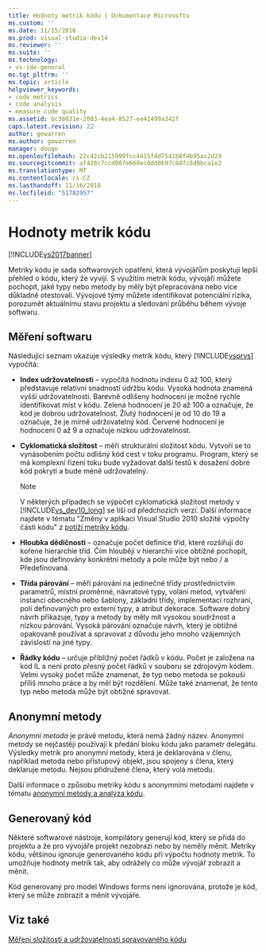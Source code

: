 ```yaml
---
title: Hodnoty metrik kódu | Dokumentace Microsoftu
ms.custom: ''
ms.date: 11/15/2016
ms.prod: visual-studio-dev14
ms.reviewer: ''
ms.suite: ''
ms.technology:
- vs-ide-general
ms.tgt_pltfrm: ''
ms.topic: article
helpviewer_keywords:
- code metrics
- code analysis
- measure code quality
ms.assetid: bc38831e-2083-4ea4-8527-ee41499a342f
caps.latest.revision: 22
author: gewarren
ms.author: gewarren
manager: douge
ms.openlocfilehash: 22c42cb215999fcc4415f4d7541b8f4b95ac2d29
ms.sourcegitcommit: af428c7ccd007e668ec0dd8697c88fc5d8bca1e2
ms.translationtype: MT
ms.contentlocale: cs-CZ
ms.lasthandoff: 11/16/2018
ms.locfileid: "51782957"
---
```

# <a name="code-metrics-values"></a>Hodnoty metrik kódu
[!INCLUDE[vs2017banner](../includes/vs2017banner.md)]

Metriky kódu je sada softwarových opatření, která vývojářům poskytují lepší přehled o kódu, který že vyvíjí. S využitím metrik kódu, vývojáři můžete pochopit, jaké typy nebo metody by měly být přepracována nebo více důkladně otestovali. Vývojové týmy můžete identifikovat potenciální rizika, porozumět aktuálnímu stavu projektu a sledování průběhu během vývoje softwaru.  
  
## <a name="software-measurements"></a>Měření softwaru  
 Následující seznam ukazuje výsledky metrik kódu, který [!INCLUDE[vsprvs](../includes/vsprvs-md.md)] vypočítá:  
  
-   **Index udržovatelnosti** – vypočítá hodnotu indexu 0 až 100, který představuje relativní snadností údržbu kódu. Vysoká hodnota znamená vyšší udržovatelnosti. Barevně odlišeny hodnocení je možné rychle identifikovat míst v kódu. Zelená hodnocení je 20 až 100 a označuje, že kód je dobrou udržovatelnost. Žlutý hodnocení je od 10 do 19 a označuje, že je mírně udržovatelný kód. Červené hodnocení je hodnocení 0 až 9 a označuje nízkou udržovatelnost.  
  
-   **Cyklomatická složitost** – měří strukturální složitost kódu. Vytvoří se to vynásobením počtu odlišný kód cest v toku programu. Program, který se má komplexní řízení toku bude vyžadovat další testů k dosažení dobré kód pokrytí a bude méně udržovatelný.  
  
    > [!NOTE]
    >  V některých případech se výpočet cyklomatická složitost metody v [!INCLUDE[vs_dev10_long](../includes/vs-dev10-long-md.md)] se liší od předchozích verzí. Další informace najdete v tématu "Změny v aplikaci Visual Studio 2010 složité výpočty části kódu" z [potíží metriky kódu](../code-quality/troubleshooting-code-metrics-issues.md).  
  
-   **Hloubka dědičnosti** – označuje počet definice tříd, které rozšiřují do kořene hierarchie tříd. Čím hlouběji v hierarchii více obtížné pochopit, kde jsou definovány konkrétní metody a pole může být nebo / a Předefinovaná.  
  
-   **Třída párování** – měří párování na jedinečné třídy prostřednictvím parametrů, místní proměnné, návratové typy, volání metod, vytváření instancí obecného nebo šablony, základní třídy, implementací rozhraní, polí definovaných pro externí typy, a atribut dekorace. Software dobrý návrh přikazuje, typy a metody by měly mít vysokou soudržnost a nízkou párování. Vysoká párování označuje návrh, který je obtížné opakovaně používat a spravovat z důvodu jeho mnoho vzájemných závislostí na jiné typy.  
  
-   **Řádky kódu** – určuje přibližný počet řádků v kódu. Počet je založena na kód IL a není proto přesný počet řádků v souboru se zdrojovým kódem. Velmi vysoký počet může znamenat, že typ nebo metoda se pokouší příliš mnoho práce a by měl být rozdělení. Může také znamenat, že tento typ nebo metoda může být obtížné spravovat.  
  
## <a name="anonymous-methods"></a>Anonymní metody  
 *Anonymní metoda* je právě metodu, která nemá žádný název. Anonymní metody se nejčastěji používají k předání bloku kódu jako parametr delegátu. Výsledky metrik pro anonymní metody, která je deklarována v členu, například metoda nebo přístupový objekt, jsou spojeny s člena, který deklaruje metodu. Nejsou přidružené člena, který volá metodu.  
  
 Další informace o způsobu metriky kódu s anonymními metodami najdete v tématu [anonymní metody a analýza kódu](../code-quality/anonymous-methods-and-code-analysis.md).  
  
## <a name="generated-code"></a>Generovaný kód  
 Některé softwarové nástroje, kompilátory generují kód, který se přidá do projektu a že pro vývojáře projekt nezobrazí nebo by neměly měnit. Metriky kódu, většinou ignoruje generovaného kódu při výpočtu hodnoty metrik. To umožňuje hodnoty metrik tak, aby odrážely co může vývojář zobrazit a měnit.  
  
 Kód generovaný pro model Windows forms není ignorována, protože je kód, který se může zobrazit a měnit vývojáře.  
  
## <a name="see-also"></a>Viz také  
 [Měření složitosti a udržovatelnosti spravovaného kódu](../code-quality/measuring-complexity-and-maintainability-of-managed-code.md)



